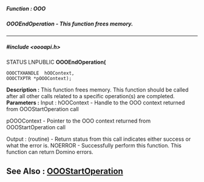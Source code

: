 ##### Function : OOO
##### OOOEndOperation - This function frees memory.  
---
##### #include <oooapi.h>
STATUS LNPUBLIC **OOOEndOperation(**

	OOOCTXHANDLE  hOOContext,
	OOOCTXPTR *pOOOContext);
**Description :**
This function frees memory.  This function should be called after all other 
calls related to a specific operation(s) are completed.
**Parameters :**
Input :
hOOContext  -  Handle to the OOO context returned from OOOStartOperation call

pOOOContext  -  Pointer to the OOO context returned from OOOStartOperation call

Output :
(routine)  -  Return status from this call indicates either success or what the error is. 
NOERROR - Successfully perform this function.
This function can return Domino errors.


**See Also :**
[OOOStartOperation](D:/md_files/OOOStartOperation.md)
---

